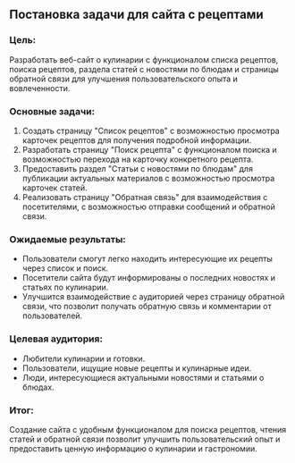 ## Постановка задачи для сайта с рецептами

### Цель:
Разработать веб-сайт о кулинарии с функционалом списка рецептов, поиска рецептов, раздела статей с новостями по блюдам и страницы обратной связи для улучшения пользовательского опыта и вовлеченности.

### Основные задачи:
1. Создать страницу "Список рецептов" с возможностью просмотра карточек рецептов для получения подробной информации.
2. Разработать страницу "Поиск рецепта" с функционалом поиска и возможностью перехода на карточку конкретного рецепта.
3. Предоставить раздел "Статьи с новостями по блюдам" для публикации актуальных материалов с возможностью просмотра карточек статей.
4. Реализовать страницу "Обратная связь" для взаимодействия с посетителями, с возможностью отправки сообщений и обратной связи.

### Ожидаемые результаты:
- Пользователи смогут легко находить интересующие их рецепты через список и поиск.
- Посетители сайта будут информированы о последних новостях и статьях по кулинарии.
- Улучшится взаимодействие с аудиторией через страницу обратной связи, что позволит получать обратную связь и комментарии от пользователей.

### Целевая аудитория:
- Любители кулинарии и готовки.
- Пользователи, ищущие новые рецепты и кулинарные идеи.
- Люди, интересующиеся актуальными новостями и статьями о блюдах.

### Итог:
Создание сайта с удобным функционалом для поиска рецептов, чтения статей и обратной связи позволит улучшить пользовательский опыт и предоставить ценную информацию о кулинарии и гастрономии.